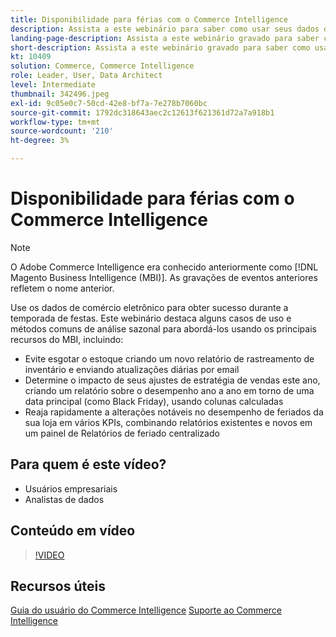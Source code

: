 ```yaml
---
title: Disponibilidade para férias com o Commerce Intelligence
description: Assista a este webinário para saber como usar seus dados de comércio eletrônico para obter sucesso durante a temporada de festas.
landing-page-description: Assista a este webinário gravado para saber como usar seus dados de comércio eletrônico para obter sucesso durante a temporada de festas.
short-description: Assista a este webinário gravado para saber como usar seus dados de comércio eletrônico para obter sucesso durante a temporada de festas.
kt: 10409
solution: Commerce, Commerce Intelligence
role: Leader, User, Data Architect
level: Intermediate
thumbnail: 342496.jpeg
exl-id: 9c05e0c7-50cd-42e8-bf7a-7e278b7060bc
source-git-commit: 1792dc318643aec2c12613f621361d72a7a918b1
workflow-type: tm+mt
source-wordcount: '210'
ht-degree: 3%

---
```


# Disponibilidade para férias com o Commerce Intelligence

>[!NOTE]
>
>O Adobe Commerce Intelligence era conhecido anteriormente como [!DNL Magento Business Intelligence (MBI)]. As gravações de eventos anteriores refletem o nome anterior.

Use os dados de comércio eletrônico para obter sucesso durante a temporada de festas. Este webinário destaca alguns casos de uso e métodos comuns de análise sazonal para abordá-los usando os principais recursos do MBI, incluindo:

- Evite esgotar o estoque criando um novo relatório de rastreamento de inventário e enviando atualizações diárias por email
- Determine o impacto de seus ajustes de estratégia de vendas este ano, criando um relatório sobre o desempenho ano a ano em torno de uma data principal (como Black Friday), usando colunas calculadas
- Reaja rapidamente a alterações notáveis no desempenho de feriados da sua loja em vários KPIs, combinando relatórios existentes e novos em um painel de Relatórios de feriado centralizado

## Para quem é este vídeo?

- Usuários empresariais
- Analistas de dados

## Conteúdo em vídeo

>[!VIDEO](https://video.tv.adobe.com/v/342496?quality=12&learn=on)

## Recursos úteis

[Guia do usuário do Commerce Intelligence](https://experienceleague.adobe.com/docs/commerce-business-intelligence/mbi/guide-overview.html?lang=pt-BR)
[Suporte ao Commerce Intelligence](https://experienceleague.adobe.com/docs/commerce-knowledge-base/kb/troubleshooting/miscellaneous/mbi-service-policies.html)
